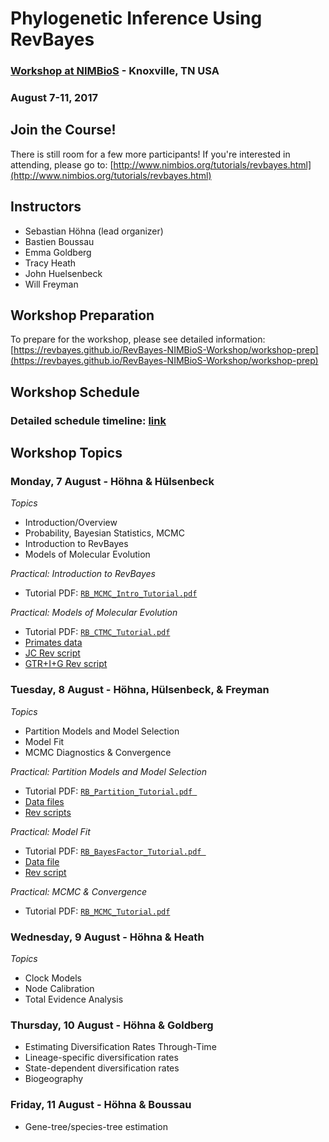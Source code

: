 # Phylogenetic Inference Using RevBayes

### [Workshop at NIMBioS](http://www.nimbios.org/tutorials/revbayes.html) - Knoxville, TN USA
### August 7-11, 2017

## Join the Course!

There is still room for a few more participants! If you're interested in attending, please go to: [http://www.nimbios.org/tutorials/revbayes.html](http://www.nimbios.org/tutorials/revbayes.html)

## Instructors

* Sebastian Höhna (lead organizer)
* Bastien Boussau
* Emma Goldberg
* Tracy Heath
* John Huelsenbeck
* Will Freyman

## Workshop Preparation

To prepare for the workshop, please see detailed information: [https://revbayes.github.io/RevBayes-NIMBioS-Workshop/workshop-prep](https://revbayes.github.io/RevBayes-NIMBioS-Workshop/workshop-prep)

## Workshop Schedule

### Detailed schedule timeline: [link](https://docs.google.com/spreadsheets/d/1zFW6yIMoHWa6_XHvesCLTyUDE3NuSoqb_ou80a9sA1g/edit#gid=0)

## Workshop Topics

### Monday, 7 August - Höhna & Hülsenbeck

*Topics*

* Introduction/Overview
* Probability, Bayesian Statistics, MCMC
* Introduction to RevBayes
* Models of Molecular Evolution

*Practical: Introduction to RevBayes*

* Tutorial PDF: [`RB_MCMC_Intro_Tutorial.pdf`](https://github.com/revbayes/revbayes_tutorial/raw/master/tutorial_TeX/RB_MCMC_Intro_Tutorial/RB_MCMC_Intro_Tutorial.pdf)

*Practical: Models of Molecular Evolution*

* Tutorial PDF: [`RB_CTMC_Tutorial.pdf`](https://github.com/revbayes/revbayes_tutorial/raw/master/tutorial_TeX/RB_CTMC_Tutorial/RB_CTMC_Tutorial.pdf)
* [Primates data](https://raw.githubusercontent.com/revbayes/revbayes_tutorial/master/RB_CTMC_Tutorial/data/primates_and_galeopterus_cytb.nex)
* [JC Rev script](https://raw.githubusercontent.com/revbayes/revbayes_tutorial/master/RB_CTMC_Tutorial/scripts/mcmc_JC.Rev)
* [GTR+I+G Rev script](http://rawgit.com/revbayes/revbayes_tutorial/master/RB_CTMC_Tutorial/scripts/mcmc_GTR_Gamma_Inv.Rev)

### Tuesday, 8 August - Höhna, Hülsenbeck, & Freyman

*Topics*

* Partition Models and Model Selection
* Model Fit
* MCMC Diagnostics & Convergence

*Practical: Partition Models and Model Selection*

* Tutorial PDF: [`RB_Partition_Tutorial.pdf `](https://github.com/revbayes/revbayes_tutorial/raw/master/tutorial_TeX/RB_Partition_Tutorial/RB_Partition_Tutorial.pdf)
* [Data files](https://github.com/revbayes/revbayes_tutorial/tree/master/RB_Partition_Tutorial/data)
* [Rev scripts](https://github.com/revbayes/revbayes_tutorial/tree/master/RB_Partition_Tutorial/scripts)

*Practical: Model Fit*

* Tutorial PDF: [`RB_BayesFactor_Tutorial.pdf `](https://github.com/revbayes/revbayes_tutorial/raw/master/tutorial_TeX/RB_BayesFactor_Tutorial/RB_BayesFactor_Tutorial.pdf)
* [Data file](http://rawgit.com/revbayes/revbayes_tutorial/master/RB_BayesFactor_Tutorial/data/primates_and_galeopterus_cytb.nex)
* [Rev script](http://rawgit.com/revbayes/revbayes_tutorial/master/RB_BayesFactor_Tutorial/scripts/marginal_likelihood_JC.Rev)

*Practical: MCMC & Convergence*

* Tutorial PDF: [`RB_MCMC_Tutorial.pdf`](https://github.com/revbayes/revbayes_tutorial/raw/master/tutorial_TeX/RB_MCMC_Tutorial/RB_MCMC_Tutorial.pdf) 

### Wednesday, 9 August - Höhna & Heath

*Topics*

* Clock Models
* Node Calibration
* Total Evidence Analysis



### Thursday, 10 August - Höhna & Goldberg

* Estimating Diversification Rates Through-Time
* Lineage-specific diversification rates
* State-dependent diversification rates
* Biogeography

### Friday, 11 August - Höhna & Boussau

* Gene-tree/species-tree estimation
